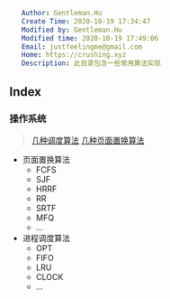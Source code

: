```yaml
   Author: Gentleman.Hu
   Create Time: 2020-10-19 17:34:47
   Modified by: Gentleman.Hu
   Modified time: 2020-10-19 17:49:06
   Email: justfeelingme@gmail.com
   Home: https://crushing.xyz
   Description: 此目录包含一些常用算法实现
 ```

## Index

### 操作系统

> [几种调度算法](https://blog.csdn.net/zh13487/article/details/83928284)
> [几种页面置换算法](https://www.cnblogs.com/fkissx/p/4712959.html)

- 页面置换算法
  - FCFS
  - SJF
  - HRRF
  - RR
  - SRTF
  - MFQ
  - ...
- 进程调度算法
  - OPT
  - FIFO
  - LRU
  - CLOCK
  - ...
